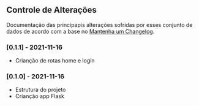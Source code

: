 ## Controle de Alterações

Documentação das principapis alterações sofridas por esses conjunto de dados de acordo com a base no [Mantenha um Changelog](https://keepachangelog.com/pt-BR/1.0.0/).

### [0.1.1] - 2021-11-16

- Crianção de rotas home e login

### [0.1.0] - 2021-11-16

- Estrutura do projeto
- Crianção app Flask
